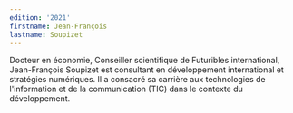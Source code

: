 ```yaml
---
edition: '2021'
firstname: Jean-François
lastname: Soupizet
---
```

Docteur en économie, Conseiller scientifique de Futuribles international,
Jean-François Soupizet est consultant en développement international et stratégies
numériques. Il a consacré sa carrière aux technologies de l'information et de
la communication (TIC) dans le contexte du développement.